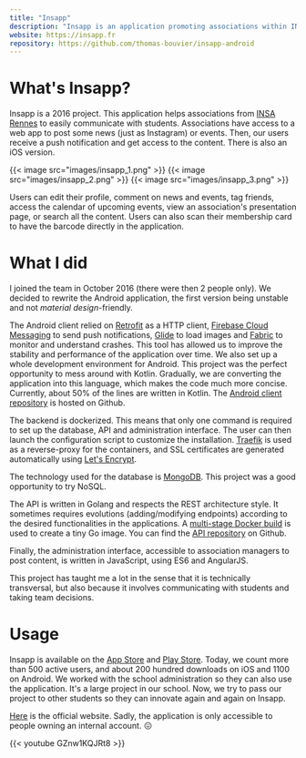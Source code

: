 ```yaml
---
title: "Insapp"
description: "Insapp is an application promoting associations within INSA Rennes."
website: https://insapp.fr
repository: https://github.com/thomas-bouvier/insapp-android
---
```


# What's Insapp?

Insapp is a 2016 project. This application helps associations from [INSA Rennes](https://www.insa-rennes.fr) to easily communicate with students. Associations have access to a web app to post some news (just as Instagram) or events. Then, our users receive a push notification and get access to the content. There is also an iOS version.

{{< image src="images/insapp_1.png" >}}
{{< image src="images/insapp_2.png" >}}
{{< image src="images/insapp_3.png" >}}

Users can edit their profile, comment on news and events, tag friends, access the calendar of upcoming events, view an association's presentation page, or search all the content. Users can also scan their membership card to have the barcode directly in the application.

# What I did

I joined the team in October 2016 (there were then 2 people only). We decided to rewrite the Android application, the first version being unstable and not <em>material design</em>-friendly.

The Android client relied on [Retrofit](http://square.github.io/retrofit) as a HTTP client, [Firebase Cloud Messaging](https://firebase.google.com/products/cloud-messaging) to send push notifications, [Glide](https://bumptech.github.io/glide) to load images and [Fabric](https://get.fabric.io) to monitor and understand crashes. This tool has allowed us to improve the stability and performance of the application over time. We also set up a whole development environment for Android. This project was the perfect opportunity to mess around with Kotlin. Gradually, we are converting the application into this language, which makes the code much more concise. Currently, about 50% of the lines are written in Kotlin. The [Android client repository](https://github.com/thomas-bouvier/insapp-android) is hosted on Github.

The backend is dockerized. This means that only one command is required to set up the database, API and administration interface. The user can then launch the configuration script to customize the installation. [Traefik](https://traefik.io/) is used as a reverse-proxy for the containers, and SSL certificates are generated automatically using [Let's Encrypt](https://letsencrypt.org/).

The technology used for the database is [MongoDB](https://www.mongodb.com/). This project was a good opportunity to try NoSQL.

The API is written in Golang and respects the REST architecture style. It sometimes requires evolutions (adding/modifying endpoints) according to the desired functionalities in the applications. A [multi-stage Docker build](https://docs.docker.com/develop/develop-images/multistage-build/#use-multi-stage-builds) is used to create a tiny Go image. You can find the [API repository](https://github.com/thomas-bouvier/insapp-go) on Github.

Finally, the administration interface, accessible to association managers to post content, is written in JavaScript, using ES6 and AngularJS.

This project has taught me a lot in the sense that it is technically transversal, but also because it involves communicating with students and taking team decisions.

# Usage

Insapp is available on the [App Store](https://apps.apple.com/fr/app/insapp/id1159630227) and [Play Store](https://play.google.com/store/apps/details?id=fr.insapp.insapp). Today, we count more than 500 active users, and about 200 hundred downloads on iOS and 1100 on Android. We worked with the school administration so they can also use the application. It's a large project in our school. Now, we try to pass our project to other students so they can innovate again and again on Insapp.

[Here](https://insapp.fr) is the official website. Sadly, the application is only accessible to people owning an internal account. 😖

{{< youtube GZnw1KQJRt8 >}}
